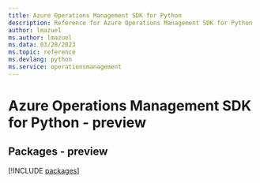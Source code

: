 ```yaml
---
title: Azure Operations Management SDK for Python
description: Reference for Azure Operations Management SDK for Python
author: lmazuel
ms.author: lmazuel
ms.data: 03/28/2023
ms.topic: reference
ms.devlang: python
ms.service: operationsmanagement
---
```

# Azure Operations Management SDK for Python - preview
## Packages - preview
[!INCLUDE [packages](operations-management-index.md)]